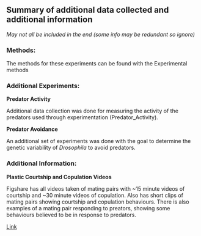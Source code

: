 ## Summary of additional data collected and additional information

*May not all be included in the end (some info may be redundant so ignore)*

### Methods:

  The methods for these experiments can be found with the Experimental methods

### Additional Experiments:
  
  **Predator Activity**
  
  Additional data collection was done for measuring the activity of the predators used through experimentation (Predator_Activity). 
  
  **Predator Avoidance**
  
  An additional set of experiments was done with the goal to determine the genetic variability of *Drosophila* to avoid predators.
  
### Additional Information:

  **Plastic Courtship and Copulation Videos**
  
  Figshare has all videos taken of mating pairs with ~15 minute videos of courtship and ~30 minute videos of copulation. Also has short clips of mating pairs showing courtship and copulation behaviours. There is also examples of a mating pair responding to preators, showing some behaviours believed to be in response to predators. 

[Link](https://figshare.com/collections/Plastic_Response_of_Drosophila_Mating_Behaviours_with_or_without_predators_/4076162)
  